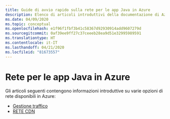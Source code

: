 ```yaml
---
title: Guide di avvio rapido sulla rete per le app Java in Azure
description: Elenco di articoli introduttivi della documentazione di Azure sulla rete per le app Java.
ms.date: 04/09/2020
ms.topic: conceptual
ms.openlocfilehash: e1f96f1fbf3b41c58367d92930914add9607279d
ms.sourcegitcommit: 0af39ee9ff27c37ceeeb28ea9d51e32995989591
ms.translationtype: HT
ms.contentlocale: it-IT
ms.lasthandoff: 04/21/2020
ms.locfileid: "81673557"
---
```

# <a name="networking-for-java-apps-on-azure"></a>Rete per le app Java in Azure

Gli articoli seguenti contengono informazioni introduttive su varie opzioni di rete disponibili in Azure:

- [Gestione traffico](/azure/traffic-manager/quickstart-create-traffic-manager-profile-cli)
- [RETE CDN](/azure/cdn/cdn-create-new-endpoint)
